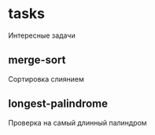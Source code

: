 # tasks
Интересные задачи

<h2>merge-sort</h2>
Сортировка слиянием

<h2>longest-palindrome</h2>
Проверка на самый длинный палиндром
